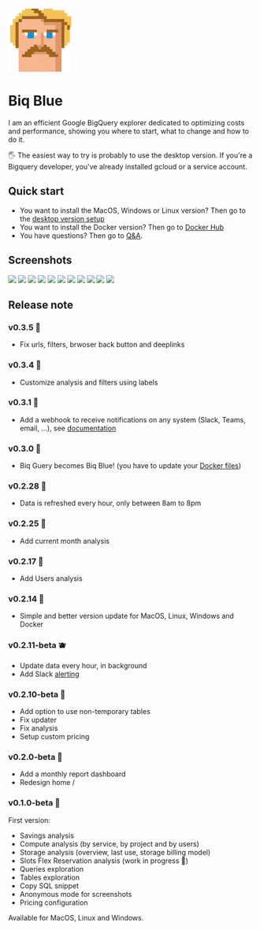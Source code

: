 ![Biq Blue](/img/icon.png) 

# Biq Blue

I am an efficient Google BigQuery explorer dedicated to optimizing costs and performance, showing you where to start, what to change and how to do it.

🖐️ The easiest way to try is probably to use the desktop version. If you're a Bigquery developer, you've already installed gcloud or a service account.

## Quick start
- You want to install the MacOS, Windows or Linux version? Then go to the [desktop version setup](https://github.com/biqblue/docs/blob/main/DESKTOP.md)
- You want to install the Docker version? Then go to [Docker Hub](https://hub.docker.com/r/biqblue/biqblue)
- You have questions? Then go to [Q&A](https://github.com/biqblue/docs/blob/main/Q%26A.md).

## Screenshots

<img src="https://biq.blue/img/screenshots/root.webp" height="200"> <img src="https://biq.blue/img/screenshots/monthly-report.webp" height="200"> <img src="https://biq.blue/img/screenshots/savings.webp" height="200"> <img src="https://biq.blue/img/screenshots/compute-service.webp" height="200"> <img src="https://biq.blue/img/screenshots/compute-user.webp" height="200"> <img src="https://biq.blue/img/screenshots/slot-reservations.webp" height="200"> <img src="https://biq.blue/img/screenshots/queries.webp" height="200"> <img src="https://biq.blue/img/screenshots/storage-overview.webp" height="200"> <img src="https://biq.blue/img/screenshots/storage-usage.webp" height="200"> <img src="https://biq.blue/img/screenshots/storage-dataset.webp" height="200"> <img src="https://biq.blue/img/screenshots/tables.webp" height="200">

## Release note

### v0.3.5 🥦

- Fix urls, filters, brwoser back button and deeplinks

### v0.3.4 🥕

- Customize analysis and filters using labels

### v0.3.1 🍅

- Add a webhook to receive notifications on any system (Slack, Teams, email, ...), see [documentation](https://hub.docker.com/r/biqblue/biqblue)

### v0.3.0 🥔

- Biq Guery becomes Biq Blue! (you have to update your [Docker files](https://hub.docker.com/r/biqblue/biqblue))

### v0.2.28 🍌

- Data is refreshed every hour, only between 8am to 8pm

### v0.2.25 🍋

- Add current month analysis

### v0.2.17 🍏

- Add Users analysis

### v0.2.14 🥝

- Simple and better version update for MacOS, Linux, Windows and Docker

### v0.2.11-beta 🫐

- Update data every hour, in background
- Add Slack [alerting](https://github.com/biqblue/docs/blob/main/docker.md)

### v0.2.10-beta 🍎

- Add option to use non-temporary tables
- Fix updater
- Fix analysis
- Setup custom pricing

### v0.2.0-beta 🍇️

- Add a monthly report dashboard
- Redesign home /

### v0.1.0-beta 🍓

First version:

- Savings analysis
- Compute analysis (by service, by project and by users)
- Storage analysis (overview, last use, storage billing model)
- Slots Flex Reservation analysis (work in progress 🚧)
- Queries exploration
- Tables exploration
- Copy SQL snippet
- Anonymous mode for screenshots
- Pricing configuration

Available for MacOS, Linux and Windows.

